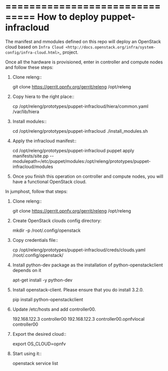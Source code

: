 ===============================
How to deploy puppet-infracloud
===============================
The manifest and mmodules defined on this repo will deploy an OpenStack cloud based on `Infra Cloud <http://docs.openstack.org/infra/system-config/infra-cloud.html>`_ project.

Once all the hardware is provisioned, enter in controller and compute nodes and follow these steps:

1. Clone releng::

    git clone https://gerrit.opnfv.org/gerrit/releng /opt/releng

2. Copy hiera to the right place::

    cp /opt/releng/prototypes/puppet-infracloud/hiera/common.yaml /var/lib/hiera

3. Install modules::

    cd /opt/releng/prototypes/puppet-infracloud
    ./install_modules.sh

4. Apply the infracloud manifest::

    cd /opt/releng/prototypes/puppet-infracloud
    puppet apply manifests/site.pp --modulepath=/etc/puppet/modules:/opt/releng/prototypes/puppet-infracloud/modules

5. Once you finish this operation on controller and compute nodes, you will have a functional OpenStack cloud.

In jumphost, follow that steps:

1. Clone releng::

    git clone https://gerrit.opnfv.org/gerrit/releng /opt/releng

2. Create OpenStack clouds config directory:

    mkdir -p /root/.config/openstack

3. Copy credentials file::

    cp /opt/releng/prototypes/puppet-infracloud/creds/clouds.yaml /root/.config/openstack/

4. Install python-dev package as the installation of python-openstackclient depends on it

    apt-get install -y python-dev

5. Install openstack-client. Please ensure that you do install 3.2.0.

    pip install python-openstackclient

6. Update /etc/hosts and add controller00.

    192.168.122.3 controller00
    192.168.122.3 controller00.opnfvlocal controller00

7. Export the desired cloud::

    export OS_CLOUD=opnfv

8. Start using it::

    openstack service list
